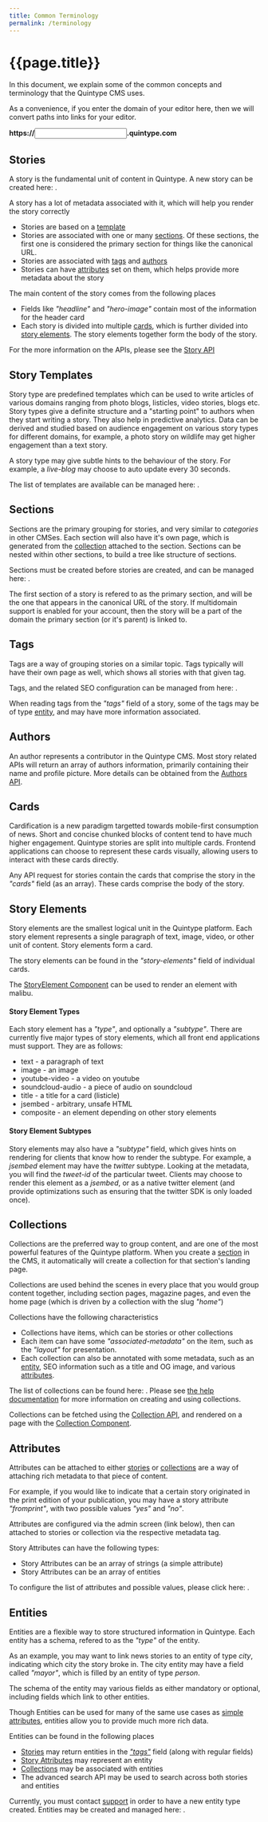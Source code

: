 ```yaml
---
title: Common Terminology
permalink: /terminology
---
```

# {{page.title}}

In this document, we explain some of the common concepts and terminology that the Quintype CMS uses.

As a convenience, if you enter the domain of your editor here, then we will convert paths into links for your editor.

<b>https://<input id="publisher-name"/>.quintype.com</b>

## Stories

A story is the fundamental unit of content in Quintype. A new story can be created here: <span data-editor-path="/story/new"></span>.

A story has a lot of metadata associated with it, which will help you render the story correctly
* Stories are based on a [template](#story-templates)
* Stories are associated with one or many [sections](#sections). Of these sections, the first one is considered the primary section for things like the canonical URL.
* Stories are associated with [tags](#tags) and [authors](#authors)
* Stories can have [attributes](#attributes) set on them, which helps provide more metadata about the story

The main content of the story comes from the following places
* Fields like *"headline"* and *"hero-image"* contain most of the information for the header card
* Each story is divided into multiple [cards](#cards), which is further divided into [story elements](#story-elements). The story elements together form the body of the story.

For the more information on the APIs, please see the [Story API](https://developers.quintype.com/quintype-node-backend/Story.html)

## Story Templates

Story type are predefined templates which can be used to write articles of various domains ranging from photo blogs, listicles, video stories, blogs etc. Story types give a definite structure and a "starting point" to authors when they start writing a story. They also help in predictive analytics. Data can be derived and studied based on audience engagement on various story types for different domains, for example, a photo story on wildlife may get higher engagement than a text story.

A story type may give subtle hints to the behaviour of the story. For example, a *live-blog* may choose to auto update every 30 seconds.

The list of templates are available can be managed here: <span data-editor-path="/settings/configure/story-templates"></span>.

## Sections

Sections are the primary grouping for stories, and very similar to *categories* in other CMSes. Each section will also have it's own page, which is generated from the [collection](#collections) attached to the section. Sections can be nested within other sections, to build a tree like structure of sections.

Sections must be created before stories are created, and can be managed here: <span data-editor-path="/manage/sections"></span>.

The first section of a story is refered to as the primary section, and will be the one that appears in the canonical URL of the story. If multidomain support is enabled for your account, then the story will be a part of the domain the primary section (or it's parent) is linked to.

## Tags

Tags are a way of grouping stories on a similar topic. Tags typically will have their own page as well, which shows all stories with that given tag.

Tags, and the related SEO configuration can be managed from here: <span data-editor-path="/manage/tags"></span>.

When reading tags from the *"tags"* field of a story, some of the tags may be of type [entity](#entities), and may have more information associated.

## Authors

An author represents a contributor in the Quintype CMS. Most story related APIs will return an array of authors information, primarily containing their name and profile picture. More details can be obtained from the [Authors API](https://developers.quintype.com/quintype-node-backend/Author.html).

## Cards

Cardification is a new paradigm targetted towards mobile-first consumption of news. Short and concise chunked blocks of content tend to have much higher engagement. Quintype stories are split into multiple cards. Frontend applications can choose to represent these cards visually, allowing users to interact with these cards directly.

Any API request for stories contain the cards that comprise the story in the *"cards"* field (as an array). These cards comprise the body of the story.

## Story Elements

Story elements are the smallest logical unit in the Quintype platform. Each story element represents a single paragraph of text, image, video, or other unit of content. Story elements form a card.

The story elements can be found in the *"story-elements"* field of individual cards.

The [StoryElement Component](https://developers.quintype.com/quintype-node-components/StoryElement.html) can be used to render an element with malibu.

#### Story Element Types

Each story element has a *"type"*, and optionally a *"subtype"*. There are currently five major types of story elements, which all front end applications must support. They are as follows:

* text - a paragraph of text
* image - an image
* youtube-video - a video on youtube
* soundcloud-audio - a piece of audio on soundcloud
* title - a title for a card (listicle)
* jsembed - arbitrary, unsafe HTML
* composite - an element depending on other story elements

#### Story Element Subtypes

Story elements may also have a *"subtype"* field, which gives hints on rendering for clients that know how to render the subtype. For example, a *jsembed* element may have the *twitter* subtype. Looking at the metadata, you will find the *tweet-id* of the particular tweet. Clients may choose to render this element as a *jsembed*, or as a native twitter element (and provide optimizations such as ensuring that the twitter SDK is only loaded once).

## Collections

Collections are the preferred way to group content, and are one of the most powerful features of the Quintype platform. When you create a [section](#sections) in the CMS, it automatically will create a collection for that section's landing page.

Collections are used behind the scenes in every place that you would group content together, including section pages, magazine pages, and even the home page (which is driven by a collection with the slug *"home"*)

Collections have the following characteristics

* Collections have items, which can be stories or other collections
* Each item can have some *"associated-metadata"* on the item, such as the *"layout"* for presentation.
* Each collection can also be annotated with some metadata, such as an [entity](#entities), SEO information such as a title and OG image, and various [attributes](#attributes).

The list of collections can be found here: <span data-editor-path="/content/collections"></span>. Please see [the help documentation](https://help.quintype.com/topic/collections) for more information on creating and using collections.

Collections can be fetched using the [Collection API](https://developers.quintype.com/quintype-node-backend/Collection.html), and rendered on a page with the [Collection Component](https://developers.quintype.com/quintype-node-components/Collection.html).

## Attributes

Attributes can be attached to either [stories](#stories) or [collections](#collections) are a way of attaching rich metadata to that piece of content.

For example, if you would like to indicate that a certain story originated in the print edition of your publication, you may have a story attribute *"fromprint"*, with two possible values *"yes"* and *"no"*.

Attributes are configured via the admin screen (link below), then can attached to stories or collection via the respective metadata tag.

Story Attributes can have the following types:
* Story Attributes can be an array of strings (a simple attribute)
* Story Attributes can be an array of entities

To configure the list of attributes and possible values, please click here: <span data-editor-path="/manage/attributes"></span>.

## Entities

Entities are a flexible way to store structured information in Quintype. Each entity has a schema, refered to as the *"type"* of the entity.

As an example, you may want to link news stories to an entity of type *city*, indicating which city the story broke in. The city entity may have a field called *"mayor"*, which is filled by an entity of type *person*.

The schema of the entity may various fields as either mandatory or optional, including fields which link to other entities.

Though Entities can be used for many of the same use cases as [simple attributes](#attributes), entities allow you to provide much more rich data.

Entities can be found in the following places
* [Stories](#stories) may return entities in the [*"tags"*](#tags) field (along with regular fields)
* [Story Attributes](#attributes) may represent an entity
* [Collections](#collections) may be associated with entities
* The advanced search API may be used to search across both stories and entities

Currently, you must contact [support](mailto:support@quintype.com) in order to have a new entity type created. Entities may be created and managed here: <span data-editor-path="/manage/entities"></span>.
